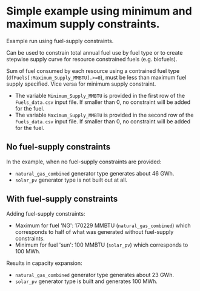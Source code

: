 # Simple example using minimum and maximum supply constraints.

Example run using fuel-supply constraints.

Can be used to constrain total annual fuel use by fuel type or to create stepwise supply curve for resource constrained fuels (e.g. biofuels).

Sum of fuel consumed by each resource using a contrained fuel type (`dfFuels[:Maximum_Supply_MMBTU].>=0`), must be less than maximum fuel supply specified. Vice versa for minimum supply constraint.
 
* The variable `Minimum_Supply_MMBTU` is provided in the first row of the `Fuels_data.csv` input file. If smaller than 0, no constraint will be added for the fuel.
* The variable `Maximum_Supply_MMBTU` is provided in the second row of the `Fuels_data.csv` input file. If smaller than 0, no constraint will be added for the fuel.

## No fuel-supply constraints

In the example, when no fuel-supply constraints are provided:

* `natural_gas_combined` generator type generates about 46 GWh.
* `solar_pv` generator type is not built out at all.

## With fuel-supply constraints

Adding fuel-supply constraints:

* Maximum for fuel 'NG': 170229 MMBTU (`natural_gas_combined`) which corresponds to half of what was generated without fuel-supply constraints.
* Minimum for fuel 'sun': 100 MMBTU (`solar_pv`) which corresponds to 100 MWh.

Results in capacity expansion:

* `natural_gas_combined` generator type generates about 23 GWh.
* `solar_pv` generator type is built and generates 100 MWh.